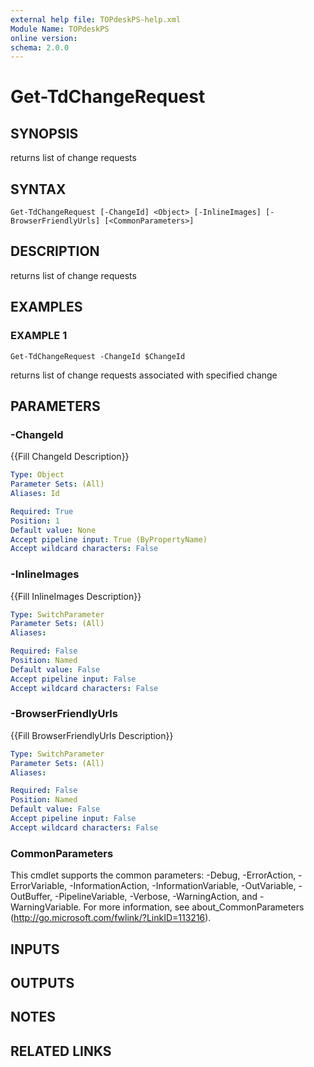 ```yaml
---
external help file: TOPdeskPS-help.xml
Module Name: TOPdeskPS
online version:
schema: 2.0.0
---
```


# Get-TdChangeRequest

## SYNOPSIS
returns list of change requests

## SYNTAX

```
Get-TdChangeRequest [-ChangeId] <Object> [-InlineImages] [-BrowserFriendlyUrls] [<CommonParameters>]
```

## DESCRIPTION
returns list of change requests

## EXAMPLES

### EXAMPLE 1
```
Get-TdChangeRequest -ChangeId $ChangeId
```

returns list of change requests associated with specified change

## PARAMETERS

### -ChangeId
{{Fill ChangeId Description}}

```yaml
Type: Object
Parameter Sets: (All)
Aliases: Id

Required: True
Position: 1
Default value: None
Accept pipeline input: True (ByPropertyName)
Accept wildcard characters: False
```

### -InlineImages
{{Fill InlineImages Description}}

```yaml
Type: SwitchParameter
Parameter Sets: (All)
Aliases:

Required: False
Position: Named
Default value: False
Accept pipeline input: False
Accept wildcard characters: False
```

### -BrowserFriendlyUrls
{{Fill BrowserFriendlyUrls Description}}

```yaml
Type: SwitchParameter
Parameter Sets: (All)
Aliases:

Required: False
Position: Named
Default value: False
Accept pipeline input: False
Accept wildcard characters: False
```

### CommonParameters
This cmdlet supports the common parameters: -Debug, -ErrorAction, -ErrorVariable, -InformationAction, -InformationVariable, -OutVariable, -OutBuffer, -PipelineVariable, -Verbose, -WarningAction, and -WarningVariable.
For more information, see about_CommonParameters (http://go.microsoft.com/fwlink/?LinkID=113216).

## INPUTS

## OUTPUTS

## NOTES

## RELATED LINKS
